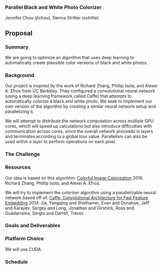 ### Parallel Black and White Photo Colorizer
Jennifer Chou (jtchou), Sienna Stritter (sstritte)

## Proposal
### Summary
We are going to optimize an algorithm that uses deep learning to automatically create plausible color versions of black and white photos. 

### Background
Our project is inspired by the work of Richard Zhang, Phillip Isola, and Alexei A. Efros from UC Berkeley. They configured a convolutional neural network (using a deep learning framework called Caffe) that attempts to automatically colorize a black and white photo. We seek to implement our own version of the algorithm by creating a similar neural network setup and parallelizing it.

We will attempt to distribute the network computation across multiple GPU cores, which will speed up calculations but also introduce difficulties with communication across cores, since the overall network proceeds in layers and terminates according to a global loss value. Parallelism can also be used within a layer to perform operations on each pixel.

### The Challenge



### Resources
Our idea is based on this algorithm:
[Colorful Image Colorization](https://arxiv.org/pdf/1603.08511.pdf)
2016. Richard Zhang, Phillip Isola, and Alexei A. Efros.

We will try to implement the colorizer algorithm using a parallelizable neural network based off of:
[Caffe: Convolutional Architecture for Fast Feature Embedding](https://github.com/BVLC/caffe)
2014. Jia, Yangqing and Shelhamer, Evan and Donahue, Jeff and Karayev, Sergey and Long, Jonathan and Girshick, Ross and Guadarrama, Sergio and Darrell, Trevor.

### Goals and Deliverables

### Platform Choice
We will use CUDA.

### Schedule 


 
